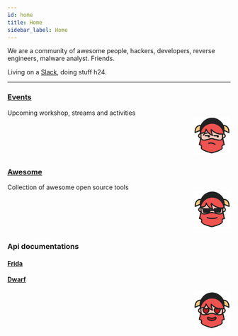 ```yaml
---
id: home
title: Home
sidebar_label: Home
---
```


We are a community of awesome people, hackers, developers, reverse engineers, malware analyst. Friends.

Living on a [Slack](https://join.slack.com/t/resecret/shared_invite/zt-4sjjl4md-_M8AB5_tic~HTbFPY9oEFg), doing stuff h24.

---

<Div Class="row">
<Div Class="col" Style="margin-top: 1em">
    <h3><a href="events">Events</a></h3>
    Upcoming workshop, streams and activities
</Div>
<Div Class="col" Style="text-align: right">
    <img Style="width: 6em;" src="/img/raster_w.png" />  
</Div>
</Div>

<Div Class="row" Style="margin-top: 2em">
<Div Class="col">
    <h3><a href="awesome">Awesome</a></h3>
    Collection of awesome open source tools
</Div>
<Div Class="col" Style="text-align: right">
    <img Style="width: 6em;" src="/img/dwarf.png" />  
</Div>
</Div>

<Div Class="row" Style="margin-top: 2em">
<Div Class="col">
    <h3>Api documentations</h3>
    <h4><a href="frida">Frida</a></h4>
    <h4><a href="dwarf">Dwarf</a></h4>
</Div>
<Div Class="col" Style="text-align: right">
    <img Style="width: 6em;" src="/img/raster.png" />  
</Div>
</Div>
